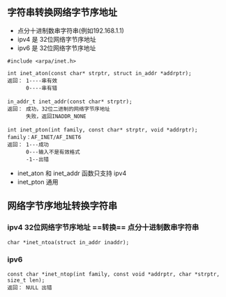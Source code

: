 ## 字符串转换网络字节序地址
* 点分十进制数串字符串(例如192.168.1.1)
* ipv4 是 32位网络字节序地址
* ipv6 是 32位网络字节序地址

```
#include <arpa/inet.h>

int inet_aton(const char* strptr, struct in_addr *addrptr);
返回： 1----串有效
　　　 0----串有错
　　　 
in_addr_t inet_addr(const char* strptr);
返回： 成功，32位二进制的网络字节序地址
　　　 失败，返回INADDR_NONE
　　　 
int inet_pton(int family, const char* strptr, void *addrptr);
family：AF_INET/AF_INET6
返回： 1---成功
　　　 0---输入不是有效格式
　　　 -1--出错　　　 
```
* inet_aton 和 inet_addr 函数只支持 ipv4
* inet_pton 通用

## 网络字节序地址转换字符串
### ipv4 32位网络字节序地址 ==转换== 点分十进制数串字符串
```
char *inet_ntoa(struct in_addr inaddr);
```
### ipv6
```
const char *inet_ntop(int family, const void *addrptr, char *strptr, size_t len);
返回： NULL 出错
```